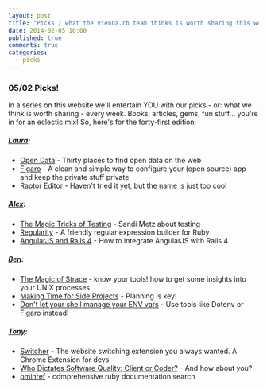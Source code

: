 ```yaml
---
layout: post
title: "Picks / what the vienna.rb team thinks is worth sharing this week"
date: 2014-02-05 10:00
published: true
comments: true
categories:
  - picks
---
```


### 05/02 Picks!

In a series on this website we'll entertain YOU with our picks - or: what we think is worth sharing - every week.
Books, articles, gems, fun stuff... you're in for an eclectic mix! So, here's for the forty-first edition:

##### [Laura][1]:
  - [Open Data][2] - Thirty places to find open data on the web
  - [Figaro][3] - A clean and simple way to configure your (open source) app and keep the private stuff private
  - [Raptor Editor][4] - Haven't tried it yet, but the name is just too cool

##### [Alex][5]:
  - [The Magic Tricks of Testing][6] - Sandi Metz about testing
  - [Regularity][7] - A friendly regular expression builder for Ruby
  - [AngularJS and Rails 4][8] - How to integrate AngularJS with Rails 4

##### [Ben][9]:
  - [The Magic of Strace][10] - know your tools! how to get some insights into your UNIX processes
  - [Making Time for Side Projects][11] - Planning is key!
  - [Don't let your shell manage your ENV vars][12] - Use tools like Dotenv or Figaro instead!

##### [Tony][13]:
  - [Switcher][14] - The website switching extension you always wanted. A Chrome Extension for devs.
  - [Who Dictates Software Quality: Client or Coder?][15] - And how about you?
  - [ominref][16] - comprehensive ruby documentation search


[1]: http://www.twitter.com/alicetragedy
[2]: http://blog.visual.ly/data-sources/
[3]: https://github.com/laserlemon/figaro
[4]: https://www.raptor-editor.com/
[5]: http://www.twitter.com/alexandertacho
[6]: http://www.confreaks.com/videos/2452-railsconf2013-the-magic-tricks-of-testing
[7]: https://github.com/andrewberls/regularity
[8]: https://shellycloud.com/blog/2013/10/how-to-integrate-angularjs-with-rails-4
[9]: http://www.twitter.com/beanieboi
[10]: http://chadfowler.com/blog/2014/01/26/the-magic-of-strace/
[11]: http://alistapart.com/column/making-time-for-side-projects
[12]: http://theflyingdeveloper.com/dont-let-your-shell-manage-your-env-vars/
[13]: http://www.twitter.com/tony_xpro
[14]: https://github.com/deepakg/switcher
[15]: http://www.bitnative.com/2014/01/28/who-chooses-quality-client-or-coder/
[16]: http://www.omniref.com/
